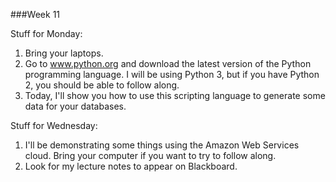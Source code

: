 ###Week 11

Stuff for Monday:

1. Bring your laptops.
2. Go to www.python.org and download the latest version of the Python programming language. I will be using Python 3, but if you have Python 2, you should be able to follow along.
3. Today, I'll show you how to use this scripting language to generate some data for your databases.


Stuff for Wednesday:

1. I'll be demonstrating some things using the Amazon Web Services cloud.  Bring your computer if you want to try to follow along.
2. Look for my lecture notes to appear on Blackboard.



